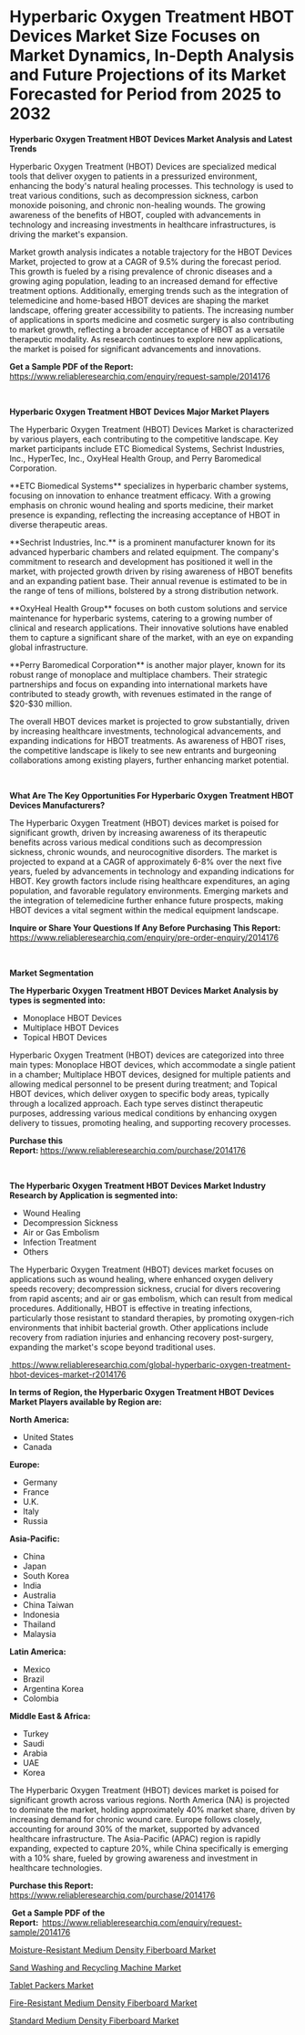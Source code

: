 <p><h1>Hyperbaric Oxygen Treatment HBOT Devices Market Size Focuses on Market Dynamics, In-Depth Analysis and Future Projections of its Market Forecasted for Period from 2025 to 2032</h1></p><p><strong>Hyperbaric Oxygen Treatment HBOT Devices Market Analysis and Latest Trends</strong></p>
<p><p>Hyperbaric Oxygen Treatment (HBOT) Devices are specialized medical tools that deliver oxygen to patients in a pressurized environment, enhancing the body's natural healing processes. This technology is used to treat various conditions, such as decompression sickness, carbon monoxide poisoning, and chronic non-healing wounds. The growing awareness of the benefits of HBOT, coupled with advancements in technology and increasing investments in healthcare infrastructures, is driving the market's expansion.</p><p>Market growth analysis indicates a notable trajectory for the HBOT Devices Market, projected to grow at a CAGR of 9.5% during the forecast period. This growth is fueled by a rising prevalence of chronic diseases and a growing aging population, leading to an increased demand for effective treatment options. Additionally, emerging trends such as the integration of telemedicine and home-based HBOT devices are shaping the market landscape, offering greater accessibility to patients. The increasing number of applications in sports medicine and cosmetic surgery is also contributing to market growth, reflecting a broader acceptance of HBOT as a versatile therapeutic modality. As research continues to explore new applications, the market is poised for significant advancements and innovations.</p></p>
<p><strong>Get a Sample PDF of the Report:&nbsp;</strong> <a href="https://www.reliableresearchiq.com/enquiry/request-sample/2014176?utm_campaign=1087&utm_medium=2&utm_source=Github&utm_content=ia&utm_term=29032025&utm_id=hyperbaric-oxygen-treatment-hbot-devices">https://www.reliableresearchiq.com/enquiry/request-sample/2014176</a></p>
<p>&nbsp;</p>
<p><strong>Hyperbaric Oxygen Treatment HBOT Devices Major Market Players</strong></p>
<p><p>The Hyperbaric Oxygen Treatment (HBOT) Devices Market is characterized by various players, each contributing to the competitive landscape. Key market participants include ETC Biomedical Systems, Sechrist Industries, Inc., HyperTec, Inc., OxyHeal Health Group, and Perry Baromedical Corporation. </p><p>**ETC Biomedical Systems** specializes in hyperbaric chamber systems, focusing on innovation to enhance treatment efficacy. With a growing emphasis on chronic wound healing and sports medicine, their market presence is expanding, reflecting the increasing acceptance of HBOT in diverse therapeutic areas. </p><p>**Sechrist Industries, Inc.** is a prominent manufacturer known for its advanced hyperbaric chambers and related equipment. The company's commitment to research and development has positioned it well in the market, with projected growth driven by rising awareness of HBOT benefits and an expanding patient base. Their annual revenue is estimated to be in the range of tens of millions, bolstered by a strong distribution network.</p><p>**OxyHeal Health Group** focuses on both custom solutions and service maintenance for hyperbaric systems, catering to a growing number of clinical and research applications. Their innovative solutions have enabled them to capture a significant share of the market, with an eye on expanding global infrastructure.</p><p>**Perry Baromedical Corporation** is another major player, known for its robust range of monoplace and multiplace chambers. Their strategic partnerships and focus on expanding into international markets have contributed to steady growth, with revenues estimated in the range of $20-$30 million.</p><p>The overall HBOT devices market is projected to grow substantially, driven by increasing healthcare investments, technological advancements, and expanding indications for HBOT treatments. As awareness of HBOT rises, the competitive landscape is likely to see new entrants and burgeoning collaborations among existing players, further enhancing market potential.</p></p>
<p>&nbsp;</p>
<p><strong>What Are The Key Opportunities For Hyperbaric Oxygen Treatment HBOT Devices Manufacturers?</strong></p>
<p><p>The Hyperbaric Oxygen Treatment (HBOT) devices market is poised for significant growth, driven by increasing awareness of its therapeutic benefits across various medical conditions such as decompression sickness, chronic wounds, and neurocognitive disorders. The market is projected to expand at a CAGR of approximately 6-8% over the next five years, fueled by advancements in technology and expanding indications for HBOT. Key growth factors include rising healthcare expenditures, an aging population, and favorable regulatory environments. Emerging markets and the integration of telemedicine further enhance future prospects, making HBOT devices a vital segment within the medical equipment landscape.</p></p>
<p><strong>Inquire or Share Your Questions If Any Before Purchasing This Report:</strong> <a href="https://www.reliableresearchiq.com/enquiry/pre-order-enquiry/2014176?utm_campaign=1087&utm_medium=2&utm_source=Github&utm_content=ia&utm_term=29032025&utm_id=hyperbaric-oxygen-treatment-hbot-devices">https://www.reliableresearchiq.com/enquiry/pre-order-enquiry/2014176</a></p>
<p>&nbsp;</p>
<p><strong>Market Segmentation</strong></p>
<p><strong>The Hyperbaric Oxygen Treatment HBOT Devices Market Analysis by types is segmented into:</strong></p>
<p><ul><li>Monoplace HBOT Devices</li><li>Multiplace HBOT Devices</li><li>Topical HBOT Devices</li></ul></p>
<p><p>Hyperbaric Oxygen Treatment (HBOT) devices are categorized into three main types: Monoplace HBOT devices, which accommodate a single patient in a chamber; Multiplace HBOT devices, designed for multiple patients and allowing medical personnel to be present during treatment; and Topical HBOT devices, which deliver oxygen to specific body areas, typically through a localized approach. Each type serves distinct therapeutic purposes, addressing various medical conditions by enhancing oxygen delivery to tissues, promoting healing, and supporting recovery processes.</p></p>
<p><strong>Purchase this Report:&nbsp;</strong><a href="https://www.reliableresearchiq.com/purchase/2014176?utm_campaign=1087&utm_medium=2&utm_source=Github&utm_content=ia&utm_term=29032025&utm_id=hyperbaric-oxygen-treatment-hbot-devices">https://www.reliableresearchiq.com/purchase/2014176</a></p>
<p>&nbsp;</p>
<p><strong>The Hyperbaric Oxygen Treatment HBOT Devices Market Industry Research by Application is segmented into:</strong></p>
<p><ul><li>Wound Healing</li><li>Decompression Sickness</li><li>Air or Gas Embolism</li><li>Infection Treatment</li><li>Others</li></ul></p>
<p><p>The Hyperbaric Oxygen Treatment (HBOT) devices market focuses on applications such as wound healing, where enhanced oxygen delivery speeds recovery; decompression sickness, crucial for divers recovering from rapid ascents; and air or gas embolism, which can result from medical procedures. Additionally, HBOT is effective in treating infections, particularly those resistant to standard therapies, by promoting oxygen-rich environments that inhibit bacterial growth. Other applications include recovery from radiation injuries and enhancing recovery post-surgery, expanding the market's scope beyond traditional uses.</p></p>
<p><a href="https://www.reliableresearchiq.com/global-hyperbaric-oxygen-treatment-hbot-devices-market-r2014176?utm_campaign=1087&utm_medium=2&utm_source=Github&utm_content=ia&utm_term=29032025&utm_id=hyperbaric-oxygen-treatment-hbot-devices">&nbsp;https://www.reliableresearchiq.com/global-hyperbaric-oxygen-treatment-hbot-devices-market-r2014176</a></p>
<p><strong>In terms of Region, the Hyperbaric Oxygen Treatment HBOT Devices Market Players available by Region are:</strong></p>
<p>
    <p> <strong> North America: </strong>
        <ul>
            <li>United States</li>
            <li>Canada</li>
        </ul>
        </p> 
    <p> <strong> Europe: </strong>
        <ul>
            <li>Germany</li>
            <li>France</li>
            <li>U.K.</li>
            <li>Italy</li>
            <li>Russia</li>
        </ul>
        </p> 
    <p> <strong> Asia-Pacific: </strong>
        <ul>
            <li>China</li>
            <li>Japan</li>
            <li>South Korea</li>
            <li>India</li>
            <li>Australia</li>
            <li>China Taiwan</li>
            <li>Indonesia</li>
            <li>Thailand</li>
            <li>Malaysia</li>
        </ul>
        </p> 
    <p> <strong> Latin America: </strong>
        <ul>
            <li>Mexico</li>
            <li>Brazil</li>
            <li>Argentina Korea</li>
            <li>Colombia</li>
        </ul>
        </p> 
    <p> <strong> Middle East & Africa: </strong>
        <ul>
            <li>Turkey</li>
            <li>Saudi</li>
            <li>Arabia</li>
            <li>UAE</li>
            <li>Korea</li>
        </ul>
    </p>
    </p>
<p><p>The Hyperbaric Oxygen Treatment (HBOT) devices market is poised for significant growth across various regions. North America (NA) is projected to dominate the market, holding approximately 40% market share, driven by increasing demand for chronic wound care. Europe follows closely, accounting for around 30% of the market, supported by advanced healthcare infrastructure. The Asia-Pacific (APAC) region is rapidly expanding, expected to capture 20%, while China specifically is emerging with a 10% share, fueled by growing awareness and investment in healthcare technologies.</p></p>
<p><strong>Purchase this Report: </strong><a href="https://www.reliableresearchiq.com/purchase/2014176?utm_campaign=1087&utm_medium=2&utm_source=Github&utm_content=ia&utm_term=29032025&utm_id=hyperbaric-oxygen-treatment-hbot-devices">https://www.reliableresearchiq.com/purchase/2014176</a></p>
<p>&nbsp;<strong>Get a Sample PDF of the Report:&nbsp;&nbsp;</strong><a href="https://www.reliableresearchiq.com/enquiry/request-sample/2014176?utm_campaign=1087&utm_medium=2&utm_source=Github&utm_content=ia&utm_term=29032025&utm_id=hyperbaric-oxygen-treatment-hbot-devices">https://www.reliableresearchiq.com/enquiry/request-sample/2014176</a></p>
<p><strong></strong></p>
<p><p><a href="https://github.com/borsiflorsfa/Market-Research-Report-List-1/blob/main/moisture-resistant-medium-density-fiberboard-market.md?utm_campaign=1087&utm_medium=2&utm_source=Github&utm_content=ia&utm_term=29032025&utm_id=hyperbaric-oxygen-treatment-hbot-devices">Moisture-Resistant Medium Density Fiberboard Market</a></p><p><a href="https://github.com/larotnanonhx/Market-Research-Report-List-1/blob/main/sand-washing-and-recycling-machine-market.md?utm_campaign=1087&utm_medium=2&utm_source=Github&utm_content=ia&utm_term=29032025&utm_id=hyperbaric-oxygen-treatment-hbot-devices">Sand Washing and Recycling Machine Market</a></p><p><a href="https://github.com/linnuripat/Market-Research-Report-List-1/blob/main/tablet-packers-market.md?utm_campaign=1087&utm_medium=2&utm_source=Github&utm_content=ia&utm_term=29032025&utm_id=hyperbaric-oxygen-treatment-hbot-devices">Tablet Packers Market</a></p><p><a href="https://github.com/romeoacuffap/Market-Research-Report-List-1/blob/main/fire-resistant-medium-density-fiberboard-market.md?utm_campaign=1087&utm_medium=2&utm_source=Github&utm_content=ia&utm_term=29032025&utm_id=hyperbaric-oxygen-treatment-hbot-devices">Fire-Resistant Medium Density Fiberboard Market</a></p><p><a href="https://github.com/kelttnandan9/Market-Research-Report-List-1/blob/main/standard-medium-density-fiberboard-market.md?utm_campaign=1087&utm_medium=2&utm_source=Github&utm_content=ia&utm_term=29032025&utm_id=hyperbaric-oxygen-treatment-hbot-devices">Standard Medium Density Fiberboard Market</a></p></p>